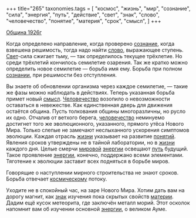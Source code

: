 +++
title="265"
taxonomies.tags = [
 "космос",
 "жизнь",
 "мир",
 "сознание",
 "сила",
 "энергия",
 "путь",
 "действие",
 "свет",
 "знак",
 "слово",
 "человечество",
 "понятие",
 "материя",
 "срок",
 "смысл",
]
+++

[Община 1926г](/agni/1926)

Когда определено направление, когда проверено [сознание](/tags/сознание), когда взвешена решимость, тогда надо найти [слово](/tags/слово), выражающее ступень. [Свет](/tags/свет)-сила сжигает тьму, — так определилось текущее трёхлетие. Но среди трёхлетий кончилось семилетие озарения. Так же кратко можно определить новое семилетие — борьба имя ему. Борьба при полном [сознании](/tags/сознание), при решимости без отступления.   

Вы знаете об обновлении организма через каждое семилетие, — такие же фазы можно наблюдать в действиях. Теперь указанная борьба примет новый [смысл](/tags/смысл). [Человечество](/tags/[человечество](/tags/человечество)) возопило о невозможности оставаться в невежестве. Как единственная дверь для движения остаётся община. Пусть толкования общины многоразличны, но русло их одно. Отчалив от ветхого берега, [человечество](/tags/человечество) неминуемо достигнет того же эволюционного, указанного, прямого утёса Нового Мира. Только слепые не замечают неслыханного ускорения симптомов эволюции. Каждая отрасль [жизни](/tags/жизнь) указывает на развитие [понятий](/tags/понятие). Явления сроков утверждены не в тайной лаборатории, но в [жизни](/tags/жизнь) каждого дня. Целые смерчи [мировой](/tags/[мир](/tags/мир)) [энергии](/tags/энергия) освещают [путь](/tags/путь) будущий. Такое проявление [энергии](/tags/энергия), конечно, поддержано всеми элементами. Тяготение к эволюции заставит всех подняться в борьбе миров.   

Говорящие о наступлении мирного строительства не знают сроков. Борьба отвечает [космическому](/tags/космос) потоку.   

Уходите не в спокойный час, на заре Нового Мира. Хотим дать вам на дорогу магнит, как [знак](/tags/знак) изучения пока скрытых свойств [материи](/tags/материя). Дадим ещё кусок метеорита, где заключён металл морий. Этот осколок напомнит вам об изучении основной [энергии](/tags/энергия), о великом Ауме.   

